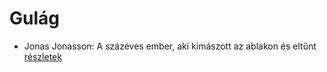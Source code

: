 # Gulág

- Jonas Jonasson: A százéves ember, aki kimászott az ablakon és eltűnt [részletek](../_details/Jonas%20Jonasson.md#id_383)